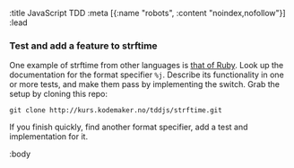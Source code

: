 :title JavaScript TDD
:meta [{:name "robots", :content "noindex,nofollow"}]
:lead
### Test and add a feature to strftime

One example of strftime from other languages is
[that of Ruby](http://www.ruby-doc.org/core-2.1.4/Time.html#method-i-strftime).
Look up the documentation for the format specifier `%j`. Describe its
functionality in one or more tests, and make them pass by implementing the
switch. Grab the setup by cloning this repo:

`git clone http://kurs.kodemaker.no/tddjs/strftime.git`

If you finish quickly, find another format specifier, add a test and
implementation for it.

:body

